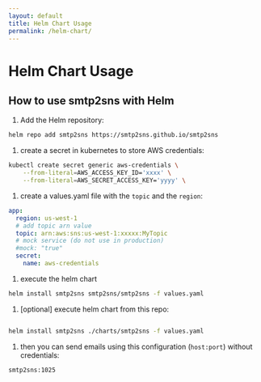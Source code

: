 ```yaml
---
layout: default
title: Helm Chart Usage
permalink: /helm-chart/
---
```


# Helm Chart Usage

## How to use smtp2sns with Helm

1. Add the Helm repository:

```bash
helm repo add smtp2sns https://smtp2sns.github.io/smtp2sns
```
1. create a secret in kubernetes to store AWS credentials:

```bash
kubectl create secret generic aws-credentials \
    --from-literal=AWS_ACCESS_KEY_ID='xxxx' \
    --from-literal=AWS_SECRET_ACCESS_KEY='yyyy' \

```

1. create a values.yaml file with the `topic` and the `region`:
```yaml
app:
  region: us-west-1
  # add topic arn value
  topic: arn:aws:sns:us-west-1:xxxxx:MyTopic
  # mock service (do not use in production)
  #mock: "true"  
  secret: 
    name: aws-credentials
```

1. execute the helm chart
```bash
helm install smtp2sns smtp2sns/smtp2sns -f values.yaml
```
1. [optional] execute helm chart from this repo:
```bash

helm install smtp2sns ./charts/smtp2sns -f values.yaml
```


1. then you can send emails using this configuration (`host:port`) without credentials:
```
smtp2sns:1025
```